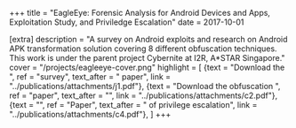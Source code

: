 +++
title = "EagleEye: Forensic Analysis for Android Devices and Apps, Exploitation Study, and Priviledge Escalation"
date = 2017-10-01

[extra]
description = "A survey on Android exploits and research on Android APK transformation solution covering 8 different obfuscation techniques. This work is under the parent project Cybernite at I2R, A*STAR Singapore."
cover = "/projects/eagleeye-cover.png"
highlight = [
    {text = "Download the ", ref = "survey", text_after = " paper", link = "../publications/attachments/j1.pdf"},
    {text = "Download the obfuscation ", ref = "paper", text_after = "", link = "../publications/attachments/c2.pdf"},
    {text = "", ref = "Paper", text_after = " of privilege escalation", link = "../publications/attachments/c4.pdf"},
]
+++